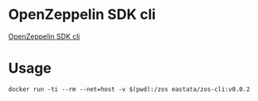 # OpenZeppelin SDK cli
[OpenZeppelin SDK cli](https://openzeppelin.com/sdk/)

# Usage
```shell scripthis
docker run -ti --rm --net=host -v $(pwd):/zos eastata/zos-cli:v0.0.2
```
